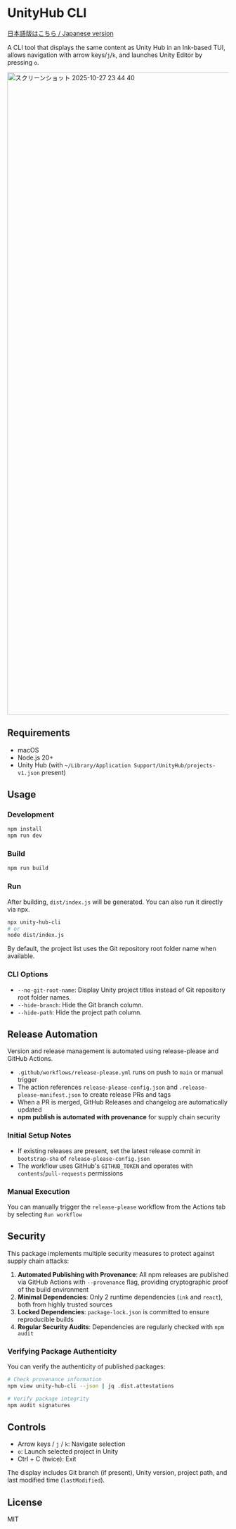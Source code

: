 # UnityHub CLI

[日本語版はこちら / Japanese version](README_ja.md)

A CLI tool that displays the same content as Unity Hub in an Ink-based TUI, allows navigation with arrow keys/`j`/`k`, and launches Unity Editor by pressing `o`.

<img width="1678" height="1460" alt="スクリーンショット 2025-10-27 23 44 40" src="https://github.com/user-attachments/assets/db3cc995-820e-490b-a43b-393893197ab4" />

## Requirements

- macOS
- Node.js 20+
- Unity Hub (with `~/Library/Application Support/UnityHub/projects-v1.json` present)

## Usage

### Development

```bash
npm install
npm run dev
```

### Build

```bash
npm run build
```

### Run

After building, `dist/index.js` will be generated. You can also run it directly via npx.

```bash
npx unity-hub-cli
# or
node dist/index.js
```

By default, the project list uses the Git repository root folder name when available.

### CLI Options

- `--no-git-root-name`: Display Unity project titles instead of Git repository root folder names.
- `--hide-branch`: Hide the Git branch column.
- `--hide-path`: Hide the project path column.

## Release Automation

Version and release management is automated using release-please and GitHub Actions.

- `.github/workflows/release-please.yml` runs on push to `main` or manual trigger
- The action references `release-please-config.json` and `.release-please-manifest.json` to create release PRs and tags
- When a PR is merged, GitHub Releases and changelog are automatically updated
- **npm publish is automated with provenance** for supply chain security

### Initial Setup Notes

- If existing releases are present, set the latest release commit in `bootstrap-sha` of `release-please-config.json`
- The workflow uses GitHub's `GITHUB_TOKEN` and operates with `contents`/`pull-requests` permissions

### Manual Execution

You can manually trigger the `release-please` workflow from the Actions tab by selecting `Run workflow`

## Security

This package implements multiple security measures to protect against supply chain attacks:

1. **Automated Publishing with Provenance**: All npm releases are published via GitHub Actions with `--provenance` flag, providing cryptographic proof of the build environment
2. **Minimal Dependencies**: Only 2 runtime dependencies (`ink` and `react`), both from highly trusted sources
3. **Locked Dependencies**: `package-lock.json` is committed to ensure reproducible builds
4. **Regular Security Audits**: Dependencies are regularly checked with `npm audit`

### Verifying Package Authenticity

You can verify the authenticity of published packages:

```bash
# Check provenance information
npm view unity-hub-cli --json | jq .dist.attestations

# Verify package integrity
npm audit signatures
```

## Controls

- Arrow keys / `j` / `k`: Navigate selection
- `o`: Launch selected project in Unity
- Ctrl + C (twice): Exit

The display includes Git branch (if present), Unity version, project path, and last modified time (`lastModified`).

## License

MIT
